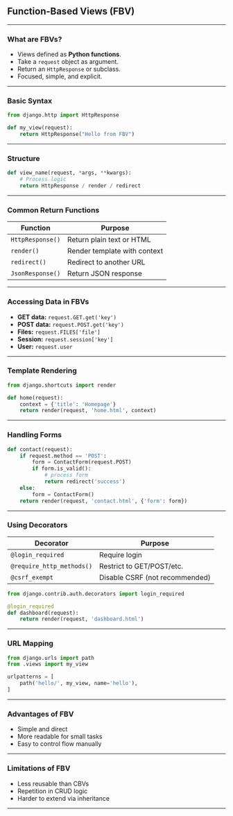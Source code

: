 ## Function-Based Views (FBV) 

---

### What are FBVs?

* Views defined as **Python functions**.
* Take a `request` object as argument.
* Return an `HttpResponse` or subclass.
* Focused, simple, and explicit.

---

### Basic Syntax

```python
from django.http import HttpResponse

def my_view(request):
    return HttpResponse("Hello from FBV")
```

---

### Structure

```python
def view_name(request, *args, **kwargs):
    # Process logic
    return HttpResponse / render / redirect
```

---

### Common Return Functions

| Function         | Purpose                      |
| ---------------- | ---------------------------- |
| `HttpResponse()` | Return plain text or HTML    |
| `render()`       | Render template with context |
| `redirect()`     | Redirect to another URL      |
| `JsonResponse()` | Return JSON response         |

---

### Accessing Data in FBVs

* **GET data:** `request.GET.get('key')`
* **POST data:** `request.POST.get('key')`
* **Files:** `request.FILES['file']`
* **Session:** `request.session['key']`
* **User:** `request.user`

---

### Template Rendering

```python
from django.shortcuts import render

def home(request):
    context = {'title': 'Homepage'}
    return render(request, 'home.html', context)
```

---

### Handling Forms

```python
def contact(request):
    if request.method == 'POST':
        form = ContactForm(request.POST)
        if form.is_valid():
            # process form
            return redirect('success')
    else:
        form = ContactForm()
    return render(request, 'contact.html', {'form': form})
```

---

### Using Decorators

| Decorator                 | Purpose                        |
| ------------------------- | ------------------------------ |
| `@login_required`         | Require login                  |
| `@require_http_methods()` | Restrict to GET/POST/etc.      |
| `@csrf_exempt`            | Disable CSRF (not recommended) |

```python
from django.contrib.auth.decorators import login_required

@login_required
def dashboard(request):
    return render(request, 'dashboard.html')
```

---

### URL Mapping

```python
from django.urls import path
from .views import my_view

urlpatterns = [
    path('hello/', my_view, name='hello'),
]
```

---

### Advantages of FBV

* Simple and direct
* More readable for small tasks
* Easy to control flow manually

---

### Limitations of FBV

* Less reusable than CBVs
* Repetition in CRUD logic
* Harder to extend via inheritance

---
